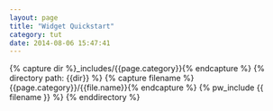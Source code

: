 ```yaml
---
layout: page
title: "Widget Quickstart"
category: tut
date: 2014-08-06 15:47:41
---
```



{% capture dir %}_includes/{{page.category}}{% endcapture %}
{% directory path: {{dir}} %}
  {% capture filename %}{{page.category}}/{{file.name}}{% endcapture %}
  {% pw_include {{ filename }} %}
{% enddirectory %}
